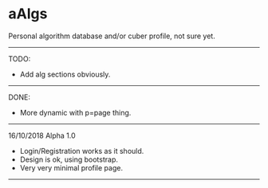 # aAlgs
Personal algorithm database and/or cuber profile, not sure yet.

-----
TODO:

- Add alg sections obviously.
-----
DONE:

- More dynamic with p=page thing.
-----

16/10/2018
Alpha 1.0

- Login/Registration works as it should.
- Design is ok, using bootstrap.
- Very very minimal profile page.

-----
